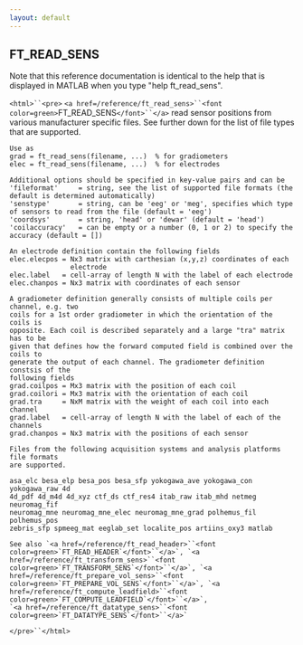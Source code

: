 ```yaml
---
layout: default
---
```


##  FT_READ_SENS

Note that this reference documentation is identical to the help that is displayed in MATLAB when you type "help ft_read_sens".

`<html>``<pre>`
    `<a href=/reference/ft_read_sens>``<font color=green>`FT_READ_SENS`</font>``</a>` read sensor positions from various manufacturer specific files. See
    further down for the list of file types that are supported.
 
    Use as
    grad = ft_read_sens(filename, ...)  % for gradiometers
    elec = ft_read_sens(filename, ...)  % for electrodes
 
    Additional options should be specified in key-value pairs and can be
    'fileformat'     = string, see the list of supported file formats (the default is determined automatically)
    'senstype'       = string, can be 'eeg' or 'meg', specifies which type of sensors to read from the file (default = 'eeg')
    'coordsys'       = string, 'head' or 'dewar' (default = 'head')
    'coilaccuracy'   = can be empty or a number (0, 1 or 2) to specify the accuracy (default = [])
 
    An electrode definition contain the following fields
    elec.elecpos = Nx3 matrix with carthesian (x,y,z) coordinates of each
                   electrode
    elec.label   = cell-array of length N with the label of each electrode
    elec.chanpos = Nx3 matrix with coordinates of each sensor
 
    A gradiometer definition generally consists of multiple coils per channel, e.g. two
    coils for a 1st order gradiometer in which the orientation of the coils is
    opposite. Each coil is described separately and a large "tra" matrix has to be
    given that defines how the forward computed field is combined over the coils to
    generate the output of each channel. The gradiometer definition constsis of the
    following fields
    grad.coilpos = Mx3 matrix with the position of each coil
    grad.coilori = Mx3 matrix with the orientation of each coil
    grad.tra     = NxM matrix with the weight of each coil into each channel
    grad.label   = cell-array of length N with the label of each of the channels
    grad.chanpos = Nx3 matrix with the positions of each sensor
 
    Files from the following acquisition systems and analysis platforms file formats
    are supported.
 
    asa_elc besa_elp besa_pos besa_sfp yokogawa_ave yokogawa_con yokogawa_raw 4d
    4d_pdf 4d_m4d 4d_xyz ctf_ds ctf_res4 itab_raw itab_mhd netmeg neuromag_fif
    neuromag_mne neuromag_mne_elec neuromag_mne_grad polhemus_fil polhemus_pos
    zebris_sfp spmeeg_mat eeglab_set localite_pos artiins_oxy3 matlab
 
    See also `<a href=/reference/ft_read_header>``<font color=green>`FT_READ_HEADER`</font>``</a>`, `<a href=/reference/ft_transform_sens>``<font color=green>`FT_TRANSFORM_SENS`</font>``</a>`, `<a href=/reference/ft_prepare_vol_sens>``<font color=green>`FT_PREPARE_VOL_SENS`</font>``</a>`, `<a href=/reference/ft_compute_leadfield>``<font color=green>`FT_COMPUTE_LEADFIELD`</font>``</a>`,
    `<a href=/reference/ft_datatype_sens>``<font color=green>`FT_DATATYPE_SENS`</font>``</a>`
`</pre>``</html>`


